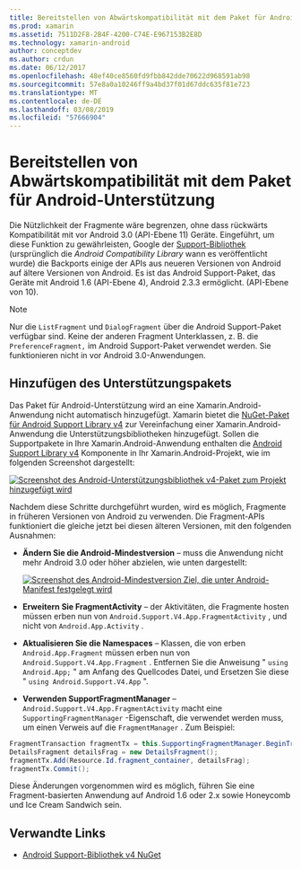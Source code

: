 ```yaml
---
title: Bereitstellen von Abwärtskompatibilität mit dem Paket für Android-Unterstützung
ms.prod: xamarin
ms.assetid: 7511D2F8-2B4F-4200-C74E-E967153B2E8D
ms.technology: xamarin-android
author: conceptdev
ms.author: crdun
ms.date: 06/12/2017
ms.openlocfilehash: 48ef40ce8560fd9fbb842dde70622d968591ab98
ms.sourcegitcommit: 57e8a0a10246ff9a4bd37f01d67ddc635f81e723
ms.translationtype: MT
ms.contentlocale: de-DE
ms.lasthandoff: 03/08/2019
ms.locfileid: "57666904"
---
```

# <a name="providing-backwards-compatibility-with-the-android-support-package"></a>Bereitstellen von Abwärtskompatibilität mit dem Paket für Android-Unterstützung

Die Nützlichkeit der Fragmente wäre begrenzen, ohne dass rückwärts Kompatibilität mit vor Android 3.0 (API-Ebene 11) Geräte. Eingeführt, um diese Funktion zu gewährleisten, Google der [Support-Bibliothek](https://developer.android.com/sdk/compatibility-library.html) (ursprünglich die *Android Compatibility Library* wann es veröffentlicht wurde) die Backports einige der APIs aus neueren Versionen von Android auf ältere Versionen von Android. Es ist das Android Support-Paket, das Geräte mit Android 1.6 (API-Ebene 4), Android 2.3.3 ermöglicht. (API-Ebene von 10).

> [!NOTE]
> Nur die `ListFragment` und `DialogFragment` über die Android Support-Paket verfügbar sind. Keine der anderen Fragment Unterklassen, z. B. die `PreferenceFragment,` im Android Support-Paket verwendet werden. Sie funktionieren nicht in vor Android 3.0-Anwendungen. 


## <a name="adding-the-support-package"></a>Hinzufügen des Unterstützungspakets

Das Paket für Android-Unterstützung wird an eine Xamarin.Android-Anwendung nicht automatisch hinzugefügt. Xamarin bietet die [NuGet-Paket für Android Support Library v4](https://www.nuget.org/packages/Xamarin.Android.Support.v4/) zur Vereinfachung einer Xamarin.Android-Anwendung die Unterstützungsbibliotheken hinzugefügt. Sollen die Supportpakete in Ihre Xamarin.Android-Anwendung enthalten die [Android Support Library v4](https://www.nuget.org/packages/Xamarin.Android.Support.v4/) Komponente in Ihr Xamarin.Android-Projekt, wie im folgenden Screenshot dargestellt: 

[![Screenshot des Android-Unterstützungsbibliothek v4-Paket zum Projekt hinzugefügt wird](providing-backwards-compatibility-images/02-sml.png)](providing-backwards-compatibility-images/02.png#lightbox)

Nachdem diese Schritte durchgeführt wurden, wird es möglich, Fragmente in früheren Versionen von Android zu verwenden. Die Fragment-APIs funktioniert die gleiche jetzt bei diesen älteren Versionen, mit den folgenden Ausnahmen: 

-   **Ändern Sie die Android-Mindestversion** &ndash; muss die Anwendung nicht mehr Android 3.0 oder höher abzielen, wie unten dargestellt: 

    [![Screenshot des Android-Mindestversion Ziel, die unter Android-Manifest festgelegt wird](providing-backwards-compatibility-images/03-sml.png)](providing-backwards-compatibility-images/03.png#lightbox)

-   **Erweitern Sie FragmentActivity** &ndash; der Aktivitäten, die Fragmente hosten müssen erben nun von `Android.Support.V4.App.FragmentActivity` , und nicht von `Android.App.Activity` . 

-   **Aktualisieren Sie die Namespaces** &ndash; Klassen, die von erben `Android.App.Fragment` müssen erben nun von `Android.Support.V4.App.Fragment` . Entfernen Sie die Anweisung " `using Android.App;` " am Anfang des Quellcodes Datei, und Ersetzen Sie diese " `using Android.Support.V4.App` ". 

-   **Verwenden SupportFragmentManager** &ndash; `Android.Support.V4.App.FragmentActivity` macht eine `SupportingFragmentManager` -Eigenschaft, die verwendet werden muss, um einen Verweis auf die `FragmentManager` . Zum Beispiel: 

```csharp
FragmentTransaction fragmentTx = this.SupportingFragmentManager.BeginTransaction();
DetailsFragment detailsFrag = new DetailsFragment();
fragmentTx.Add(Resource.Id.fragment_container, detailsFrag);
fragmentTx.Commit();
```

Diese Änderungen vorgenommen wird es möglich, führen Sie eine Fragment-basierten Anwendung auf Android 1.6 oder 2.x sowie Honeycomb und Ice Cream Sandwich sein. 


## <a name="related-links"></a>Verwandte Links

- [Android Support-Bibliothek v4 NuGet](https://www.nuget.org/packages/Xamarin.Android.Support.v4/)
